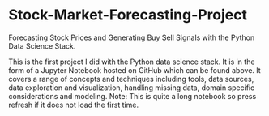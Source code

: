 # Stock-Market-Forecasting-Project
Forecasting Stock Prices and Generating Buy Sell Signals with the Python Data Science Stack.


This is the first project I did with the Python data science stack. It is in the form of a Jupyter Notebook hosted on GitHub which can be found above. It covers a range of concepts and techniques including tools, data sources, data exploration and visualization, handling missing data, domain specific considerations and modeling. Note: This is quite a long notebook so press refresh if it does not load the first time.
